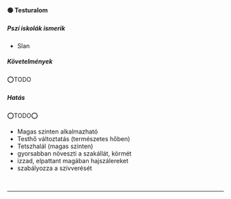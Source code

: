 #### 🟢 Testuralom

##### Pszí iskolák ismerik

- Slan

##### Követelmények

⭕TODO

##### Hatás

⭕TODO⭕
- Magas szinten alkalmazható
- Testhő változtatás (természetes hőben)
- Tetszhalál (magas szinten)
- gyorsabban növeszti a szakállát, körmét
- izzad, elpattant magában hajszálereket
- szabályozza a szívverését

<br />

---
